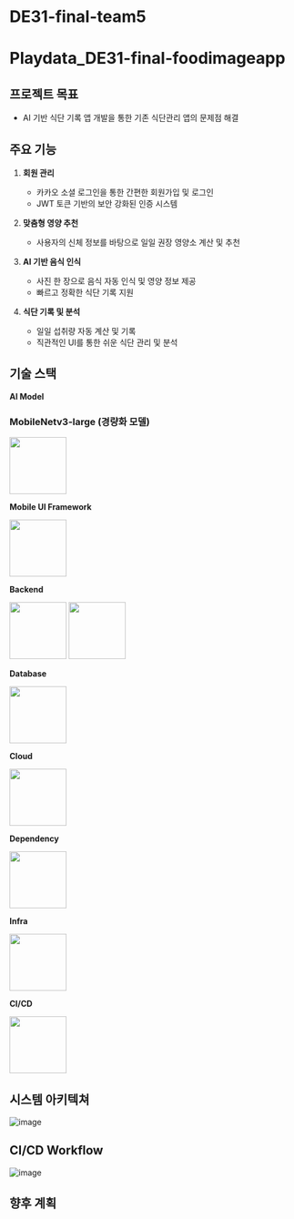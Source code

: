 # DE31-final-team5
# Playdata_DE31-final-foodimageapp
## 프로젝트 목표
- AI 기반 식단 기록 앱 개발을 통한 기존 식단관리 앱의 문제점 해결

## 주요 기능
1. **회원 관리**
   - 카카오 소셜 로그인을 통한 간편한 회원가입 및 로그인
   - JWT 토큰 기반의 보안 강화된 인증 시스템

2. **맞춤형 영양 추천**
   - 사용자의 신체 정보를 바탕으로 일일 권장 영양소 계산 및 추천

3. **AI 기반 음식 인식**
   - 사진 한 장으로 음식 자동 인식 및 영양 정보 제공
   - 빠르고 정확한 식단 기록 지원

4. **식단 기록 및 분석**
   - 일일 섭취량 자동 계산 및 기록
   - 직관적인 UI를 통한 쉬운 식단 관리 및 분석
     
## 기술 스택
**AI Model**


### MobileNetv3-large (경량화 모델)


<img src="https://github.com/user-attachments/assets/12bcf6ab-0727-4d2c-8787-33344177e18b" width="100" height="100">


**Mobile UI Framework**


<img src="https://github.com/user-attachments/assets/c1433ed1-f218-4ae7-bdd9-8aa0ebdc6a8f"  width="100" height="100">


**Backend**


<img src="https://github.com/user-attachments/assets/1576558d-6881-4b88-82e0-3b5a3b04c3d9" width="100" height="100">
<img src="https://github.com/user-attachments/assets/df5ac783-53b6-47f4-9746-1cd6d1383052"  width="100" height="100">



**Database**


<img src="https://github.com/user-attachments/assets/fb44f5a5-9cd2-4a28-b120-c9054796258e"  width="100" height="100">



**Cloud**


<img src="https://github.com/user-attachments/assets/d14a1b02-bd63-4a6b-87f0-a1632158502f"  width="100" height="100">


**Dependency**


<img src="https://github.com/user-attachments/assets/803f5113-985a-45d2-a2a6-94d4875dee0b"  width="100" height="100">


**Infra**


<img src="https://github.com/user-attachments/assets/c178153c-995a-4ec4-a18d-b8f605c4ed91" width="100" height="100">


**CI/CD**


<img src="https://github.com/user-attachments/assets/6d5999ec-41f3-4f19-a2fd-552e868ce7e9" width="100" height="100">



## 시스템 아키텍쳐
![image](https://github.com/user-attachments/assets/49243e81-350e-457c-afda-9915e23c91b2)

## CI/CD Workflow
![image](https://github.com/user-attachments/assets/1683a1c7-79a7-46bd-aecd-10b6ac73fcb0)


## 향후 계획
